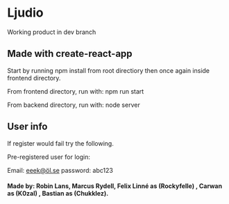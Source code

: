 # Ljudio
 Working product in dev branch

## Made with create-react-app
 Start by running npm install from root directiory then once again inside frontend directory.
 
 From frontend directory, run with: npm run start
 
 From backend directory, run with: node server
 
## User info
  If register would fail try the following.
  
  Pre-registered user for login: 
  
  Email: eeek@öl.se
  password: abc123
 
 
#### Made by: Robin Lans, Marcus Rydell, Felix Linné as (Rockyfelle) , Carwan as (K0zal) , Bastian as (Chukklez). 


